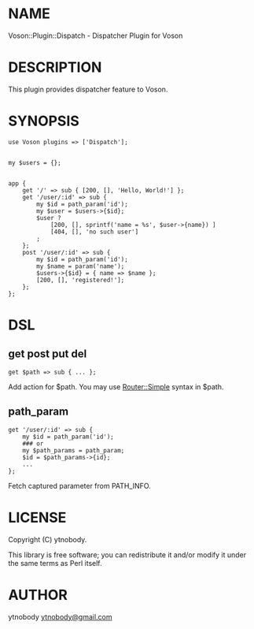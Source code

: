 # NAME

Voson::Plugin::Dispatch - Dispatcher Plugin for Voson

# DESCRIPTION

This plugin provides dispatcher feature to Voson.

# SYNOPSIS

    use Voson plugins => ['Dispatch'];
    

    my $users = {};
    

    app {
        get '/' => sub { [200, [], 'Hello, World!'] };
        get '/user/:id' => sub {
            my $id = path_param('id');
            my $user = $users->{$id};
            $user ? 
                [200, [], sprintf('name = %s', $user->{name}) ]
                [404, [], 'no such user']
            ;
        };
        post '/user/:id' => sub {
            my $id = path_param('id');
            my $name = param('name'); 
            $users->{$id} = { name => $name };
            [200, [], 'registered!'];
        };
    };

# DSL

## get post put del

    get $path => sub { ... };

Add action for $path. You may use [Router::Simple](http://search.cpan.org/perldoc?Router::Simple) syntax in $path.

## path\_param

    get '/user/:id' => sub {
        my $id = path_param('id');
        ### or 
        my $path_params = path_param;
        $id = $path_params->{id};
        ...
    };

Fetch captured parameter from PATH\_INFO.

# LICENSE

Copyright (C) ytnobody.

This library is free software; you can redistribute it and/or modify
it under the same terms as Perl itself.

# AUTHOR

ytnobody <ytnobody@gmail.com>
